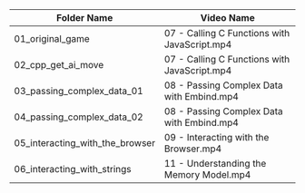 |Folder Name|Video Name|
|-|-|
|01_original_game|07 - Calling C Functions with JavaScript.mp4
|02_cpp_get_ai_move|07 - Calling C Functions with JavaScript.mp4|
|03_passing_complex_data_01|08 - Passing Complex Data with Embind.mp4
|04_passing_complex_data_02|08 - Passing Complex Data with Embind.mp4
|05_interacting_with_the_browser|09 - Interacting with the Browser.mp4|
|06_interacting_with_strings|11 - Understanding the Memory Model.mp4|
